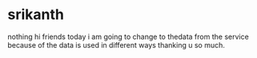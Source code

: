 # srikanth
nothing
hi friends 
today i am going to change to thedata from the service 
because of the data is used in different ways
thanking u so much.
